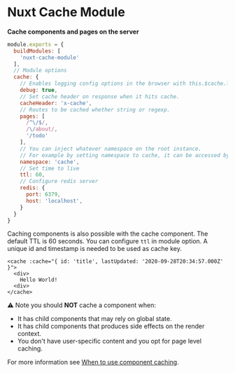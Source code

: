 # Nuxt Cache Module

**Cache components and pages on the server** 

```js
module.exports = {
  buildModules: [
    'nuxt-cache-module'
  ],
  // Module options
  cache: {
    // Enables logging config options in the browser with this.$cache.log().
    debug: true,
    // Set cache header on response when it hits cache.
    cacheHeader: 'x-cache',
    // Routes to be cached whether string or regexp.
    pages: [
      /^\/$/,
      /\/about/,
      '/todo'
    ],
    // You can inject whatever namespace on the root instance.
    // For example by setting namespace to cache, it can be accessed by app.$cache or this.$cache.
    namespace: 'cache',
    // Set time to live
    ttl: 60,
    // Configure redis server
    redis: {
      port: 6379,
      host: 'localhost',
    }
  }
}
```

Caching components is also possible with the cache component. The default TTL is 60 seconds.
You can configure `ttl` in module option. A unique id and timestamp is needed to be used as cache key.

```vue
<cache :cache="{ id: 'title', lastUpdated: '2020-09-28T20:34:57.000Z' }">
  <div>
    Hello World!
  <div>
</cache>
```

:warning: Note you should **NOT** cache a component when:

- It has child components that may rely on global state.
- It has child components that produces side effects on the render context.
- You don't have user-specific content and you opt for page level caching.

For more information see [When to use component caching](https://ssr.vuejs.org/guide/caching.html#component-level-caching).
